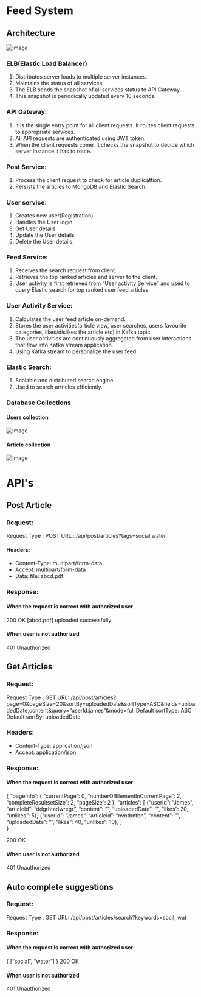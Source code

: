 # Feed System

## Architecture
![image](https://user-images.githubusercontent.com/18320796/111068293-3c14a180-84ee-11eb-9ab2-7b5d55249eed.png)

### ELB(Elastic Load Balancer)
  1.	Distributes server loads to multiple server instances.
  2.	Maintains the status of all services. 
  3.  The ELB sends the snapshot of all services status to API Gateway. 
  4.	This snapshot is periodically updated every 10 seconds.

### API Gateway:
  1.	It is the single entry point for all client requests. It routes client requests to appropriate services.
  2.	All API requests are authenticated using JWT token. 
  3.	When the client requests come, it checks the snapshot to decide which server instance it has to route.

### Post Service:
  1.	Process the client request to check for article duplicattion. 
  2.	Persists the articles to MongoDB and Elastic Search.

### User service:
  1.	Creates new user(Registration)
  2.	Handles the User login
  3.	Get User details
  4.	Update the User details
  5.	Delete the User details.

### Feed Service:
  1.	Receives the search request from client.
  2.	Retrieves the top ranked articles and server to the client.
  3.	User activity is first retrieved from “User activity Service” and used to query Elastic search for top ranked user feed articles

### User Activity Service:
  1.	Calculates the user feed article on-demand.
  2.	Stores the user activities(article view, user searches, users favourite categories, likes/dislikes the article etc) in Kafka topic
  3.	The user activities are continuously aggregated from user interactions that flow into Kafka stream application.
  4.	Using Kafka stream to personalize the user feed.

### Elastic Search:
  1.	Scalable and distributed search engine
  2.	Used to search artticles efficiently.

### Database Collections
#### Users collection
![image](https://user-images.githubusercontent.com/18320796/111069094-72075500-84f1-11eb-9c62-f5a898129db2.png)

#### Article collection
![image](https://user-images.githubusercontent.com/18320796/111069207-070a4e00-84f2-11eb-90ed-7f04bfcd89aa.png)

# API's
## Post Article
### Request:
  Request Type	:  POST
  URL		        :  /api/post/articles?tags=social,water
  
#### Headers: 
  * Content-Type: multipart/form-data
  * Accept: multipart/form-data
  * Data: file: abcd.pdf

### Response:
#### When the request is correct with authorized user
  200 OK [abcd.pdf] uploaded successfully

#### When user is not authorized
  401 Unauthorized

## Get Articles
### Request:
  Request Type	:  GET
  URL: /api/post/articles?page=0&pageSize=20&sortBy=uploadedDate&sortType=ASC&fields=uploadedDate,content&query=”userId:james”&mode=full
  Default sortType: ASC
  Default sortBy: uploadedDate

### Headers: 
  * Content-Type: application/json
  * Accept: application/json

### Response:
#### When the request is correct with authorized user
  {
      “pageInfo”: {
	    “currentPage”: 0,
	    “numberOfElementInCurrentPage”: 2,
	    “completeResultsetSize”: 2,
	    “pageSize”: 2
     },
    “articles”: [
	    {“userId”: “James”, “articleId”: “ddgrhtadwregr”, “content”: “”, “uploadedDate”: “”, “likes”: 20, “unlikes”: 5},
      {“userId”: “James”, “articleId”: “nvntbntbn”, “content”: “”, “uploadedDate”: “”, “likes”: 40, “unlikes”: 10},
    ]	
  }

  200 OK

#### When user is not authorized
  401 Unauthorized
  
## Auto complete suggestions
### Request:
  Request Type	:  GET
  URL: /api/post/articles/search?keywords=socil, wat

### Response:
#### When the request is correct with authorized user
  {
      [“social”, “water”]
  }
  200 OK 

#### When user is not authorized
  401 Unauthorized




